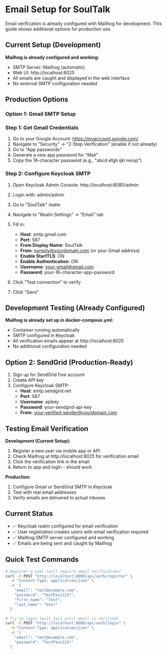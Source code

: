 # Email Setup for SoulTalk

Email verification is already configured with Mailhog for development. This guide shows additional options for production use.

## Current Setup (Development)

**Mailhog is already configured and working:**
- SMTP Server: Mailhog (automatic)
- Web UI: http://localhost:8025
- All emails are caught and displayed in the web interface
- No external SMTP configuration needed

## Production Options

### Option 1: Gmail SMTP Setup

### Step 1: Get Gmail Credentials
1. Go to your Google Account: https://myaccount.google.com/
2. Navigate to "Security" → "2-Step Verification" (enable if not already)
3. Go to "App passwords" 
4. Generate a new app password for "Mail"
5. Copy the 16-character password (e.g., "abcd efgh ijkl mnop")

### Step 2: Configure Keycloak SMTP
1. Open Keycloak Admin Console: http://localhost:8080/admin
2. Login with: admin/admin
3. Go to "SoulTalk" realm
4. Navigate to "Realm Settings" → "Email" tab
5. Fill in:
   - **Host**: smtp.gmail.com
   - **Port**: 587
   - **From Display Name**: SoulTalk
   - **From**: noreply@yourdomain.com (or your Gmail address)
   - **Enable StartTLS**: ON
   - **Enable Authentication**: ON
   - **Username**: your-gmail@gmail.com
   - **Password**: your-16-character-app-password

6. Click "Test connection" to verify
7. Click "Save"

## Development Testing (Already Configured)

**Mailhog is already set up in docker-compose.yml:**
- Container running automatically
- SMTP configured in Keycloak
- All verification emails appear at http://localhost:8025
- No additional configuration needed

## Option 2: SendGrid (Production-Ready)

1. Sign up for SendGrid free account
2. Create API key
3. Configure Keycloak SMTP:
   - **Host**: smtp.sendgrid.net
   - **Port**: 587
   - **Username**: apikey
   - **Password**: your-sendgrid-api-key
   - **From**: your-verified-sender@yourdomain.com

## Testing Email Verification

**Development (Current Setup):**
1. Register a new user via mobile app or API
2. Check Mailhog at http://localhost:8025 for verification email
3. Click the verification link in the email
4. Return to app and login - should work

**Production:**
1. Configure Gmail or SendGrid SMTP in Keycloak
2. Test with real email addresses
3. Verify emails are delivered to actual inboxes

## Current Status
- ✅ Keycloak realm configured for email verification
- ✅ User registration creates users with email verification required  
- ✅ Mailhog SMTP server configured and working
- ✅ Emails are being sent and caught by Mailhog

## Quick Test Commands

```bash
# Register a user (will require email verification)
curl -X POST "http://localhost:8000/api/auth/register" \
  -H "Content-Type: application/json" \
  -d '{
    "email": "test@example.com",
    "password": "TestPass123!",
    "first_name": "Test",
    "last_name": "User"
  }'

# Try to login (will fail until email is verified)
curl -X POST "http://localhost:8000/api/auth/login" \
  -H "Content-Type: application/json" \
  -d '{
    "email": "test@example.com", 
    "password": "TestPass123!"
  }'
```